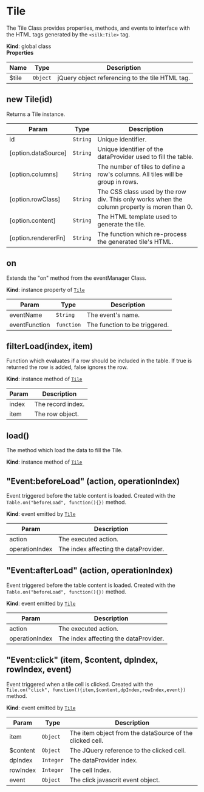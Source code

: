 # Tile
The Tile Class provides properties, methods, and events to interface with the HTML tags generated by  the ```<silk:Tile>``` tag.

**Kind**: global class  
**Properties**

| Name | Type | Description |
| --- | --- | --- |
| $tile | <code>Object</code> | jQuery object referencing to the tile HTML tag. |



<a name="new_Tile_new"></a>

## new Tile(id)
Returns a Tile instance.


| Param | Type | Description |
| --- | --- | --- |
| id | <code>String</code> | Unique identifier. |
| [option.dataSource] | <code>String</code> | Unique identifier of the dataProvider used to fill the table. |
| [option.columns] | <code>String</code> | The number of tiles to define a row's columns. All tiles will be group in rows. |
| [option.rowClass] | <code>String</code> | The CSS class used by the row div. This only works when the column property is moren than 0. |
| [option.content] | <code>String</code> | The HTML template used to generate the tile. |
| [option.rendererFn] | <code>String</code> | The function which re-process the generated tile's HTML. |

<a name="Tile+on"></a>

## on
Extends the "on" method from the eventManager Class.

**Kind**: instance property of [<code>Tile</code>](#Tile)  

| Param | Type | Description |
| --- | --- | --- |
| eventName | <code>String</code> | The event's name. |
| eventFunction | <code>function</code> | The function to be triggered. |

<a name="Tile+filterLoad"></a>

## filterLoad(index, item)
Function which evaluates if a row should be included in the table.
If true is returned the row is added, false ignores the row.

**Kind**: instance method of [<code>Tile</code>](#Tile)  

| Param | Description |
| --- | --- |
| index | The record index. |
| item | The row object. |

<a name="Tile+load"></a>

## load()
The method which load the data to fill the Tile.

**Kind**: instance method of [<code>Tile</code>](#Tile)  
<a name="Tile+Event_beforeLoad"></a>

## "Event:beforeLoad" (action, operationIndex)
Event triggered before the table content is loaded. Created with the ```Table.on("beforeLoad", function(){})``` method.

**Kind**: event emitted by [<code>Tile</code>](#Tile)  

| Param | Description |
| --- | --- |
| action | The executed action. |
| operationIndex | The index affecting the dataProvider. |

<a name="Tile+Event_afterLoad"></a>

## "Event:afterLoad" (action, operationIndex)
Event triggered before the table content is loaded. Created with the ```Table.on("beforeLoad", function(){})``` method.

**Kind**: event emitted by [<code>Tile</code>](#Tile)  

| Param | Description |
| --- | --- |
| action | The executed action. |
| operationIndex | The index affecting the dataProvider. |

<a name="Tile+Event_click"></a>

## "Event:click" (item, $content, dpIndex, rowIndex, event)
Event triggered when a tile cell is clicked. Created with the ```Tile.on("click", function(){item,$content,dpIndex,rowIndex,event})``` method.

**Kind**: event emitted by [<code>Tile</code>](#Tile)  

| Param | Type | Description |
| --- | --- | --- |
| item | <code>Object</code> | The item object from the dataSource of the clicked cell. |
| $content | <code>Object</code> | The JQuery reference to the clicked cell. |
| dpIndex | <code>Integer</code> | The dataProvider index. |
| rowIndex | <code>Integer</code> | The cell Index. |
| event | <code>Object</code> | The click javascrit event object. |

